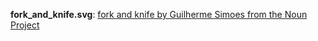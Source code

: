 **fork_and_knife.svg**: [fork and knife by Guilherme Simoes from the Noun Project](https://thenounproject.com/uberux/collection/foody-icons/)
